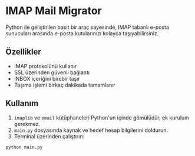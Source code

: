 # IMAP Mail Migrator

Python ile geliştirilen basit bir araç sayesinde, IMAP tabanlı e-posta sunucuları arasında e-posta kutularınızı kolayca taşıyabilirsiniz.

## Özellikler

- IMAP protokolünü kullanır
- SSL üzerinden güvenli bağlantı
- INBOX içeriğini birebir taşır
- Taşıma işlemi birkaç dakikada tamamlanır

## Kullanım

1. `imaplib` ve `email` kütüphaneleri Python'un içinde gömülüdür, ek kurulum gerekmez.
2. `main.py` dosyasında kaynak ve hedef hesap bilgilerini doldurun.
3. Terminal üzerinden çalıştırın:

```bash
python main.py
